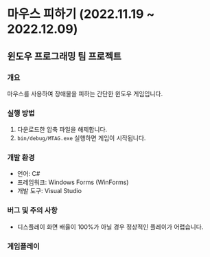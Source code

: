 # 마우스 피하기 (2022.11.19 ~ 2022.12.09)

## 윈도우 프로그래밍 팀 프로젝트

### 개요
마우스를 사용하여 장애물을 피하는 간단한 윈도우 게임입니다.

### 실행 방법
1. 다운로드한 압축 파일을 해제합니다.
2. `bin/debug/MTAG.exe` 실행하면 게임이 시작됩니다.

### 개발 환경
- 언어: C#
- 프레임워크: Windows Forms (WinForms)
- 개발 도구: Visual Studio

### 버그 및 주의 사항
- 디스플레이 화면 배율이 100%가 아닐 경우 정상적인 플레이가 어렵습니다.

### 게임플레이
